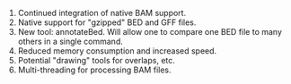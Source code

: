   1. Continued integration of native BAM support.
  1. Native support for "gzipped" BED and GFF files.
  1. New tool: annotateBed.  Will allow one to compare one BED file to many others in a single command.
  1. Reduced memory consumption and increased speed.
  1. Potential "drawing" tools for overlaps, etc.
  1. Multi-threading for processing BAM files.